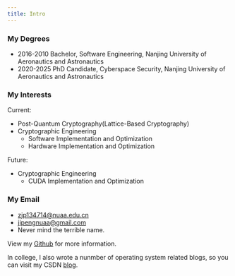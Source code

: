 ```yaml
---
title: Intro
---
```

### My Degrees
* 2016-2010 Bachelor, Software Engineering, Nanjing University of Aeronautics and Astronautics
* 2020-2025 PhD Candidate, Cyberspace Security, Nanjing University of Aeronautics and Astronautics

### My Interests
Current:
* Post-Quantum Cryptography(Lattice-Based Cryptography)
* Cryptographic Engineering
    * Software Implementation and Optimization
    * Hardware Implementation and Optimization

Future:
* Cryptographic Engineering
    * CUDA Implementation and Optimization

### My Email
* zjp134714@nuaa.edu.cn
* jipengnuaa@gmail.com
* Never mind the terrible name.


View my [Github](github.com/Ji-Peng) for more information.

In college, I also wrote a nunmber of operating system related blogs, so you can visit my CSDN [blog](https://blog.csdn.net/qq_36321889).